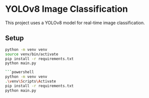 # YOLOv8 Image Classification

This project uses a YOLOv8 model for real-time image classification.

## Setup

```bash
python -m venv venv
source venv/bin/activate
pip install -r requirements.txt
python main.py

```powershell
python -m venv venv
.\venv\Scripts\Activate
pip install -r requirements.txt
python main.py
